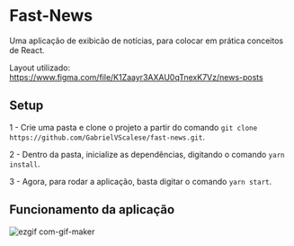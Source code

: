 # Fast-News

Uma aplicação de exibicão de notícias, para colocar em prática conceitos de React.

Layout utilizado: https://www.figma.com/file/K1Zaayr3AXAU0qTnexK7Vz/news-posts

## Setup

1 - Crie uma pasta e clone o projeto a partir do comando `git clone https://github.com/GabrielVScalese/fast-news.git`.

2 - Dentro da pasta, inicialize as dependências, digitando o comando `yarn install`.

3 - Agora, para rodar a aplicação, basta digitar o comando `yarn start`.

## Funcionamento da aplicação

![ezgif com-gif-maker](https://user-images.githubusercontent.com/57220669/137600487-898b8c69-3b96-4c53-950f-9a16de9df0cf.gif)
